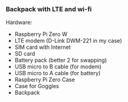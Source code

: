 ### Backpack with LTE and wi-fi

Hardware:
* Raspberry Pi Zero W
* LTE modem (D-Link DWM-221 in my case)
* SIM card with Internet
* SD card
* Battery pack (better 2 for swapping)
* USB micro to B cable (for modem)
* USB micro to A cable (for battery)
* Raspberry Pi Zero Case
* Case for Goggles
* Backpack

